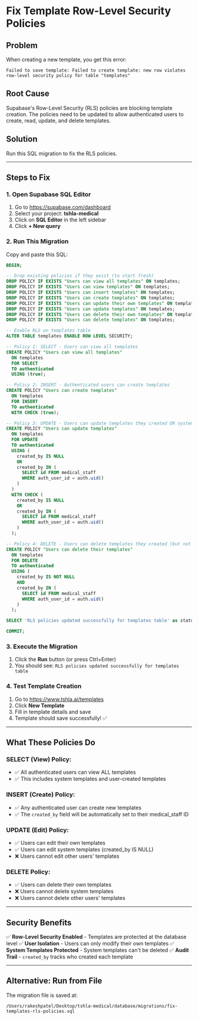 # Fix Template Row-Level Security Policies

## Problem
When creating a new template, you get this error:
```
Failed to save template: Failed to create template: new row violates row-level security policy for table "templates"
```

## Root Cause
Supabase's Row-Level Security (RLS) policies are blocking template creation. The policies need to be updated to allow authenticated users to create, read, update, and delete templates.

## Solution
Run this SQL migration to fix the RLS policies.

---

## Steps to Fix

### 1. Open Supabase SQL Editor
1. Go to https://supabase.com/dashboard
2. Select your project: **tshla-medical**
3. Click on **SQL Editor** in the left sidebar
4. Click **+ New query**

### 2. Run This Migration

Copy and paste this SQL:

```sql
BEGIN;

-- Drop existing policies if they exist (to start fresh)
DROP POLICY IF EXISTS "Users can view all templates" ON templates;
DROP POLICY IF EXISTS "Users can view templates" ON templates;
DROP POLICY IF EXISTS "Users can insert templates" ON templates;
DROP POLICY IF EXISTS "Users can create templates" ON templates;
DROP POLICY IF EXISTS "Users can update their own templates" ON templates;
DROP POLICY IF EXISTS "Users can update templates" ON templates;
DROP POLICY IF EXISTS "Users can delete their own templates" ON templates;
DROP POLICY IF EXISTS "Users can delete templates" ON templates;

-- Enable RLS on templates table
ALTER TABLE templates ENABLE ROW LEVEL SECURITY;

-- Policy 1: SELECT - Users can view all templates
CREATE POLICY "Users can view all templates"
  ON templates
  FOR SELECT
  TO authenticated
  USING (true);

-- Policy 2: INSERT - Authenticated users can create templates
CREATE POLICY "Users can create templates"
  ON templates
  FOR INSERT
  TO authenticated
  WITH CHECK (true);

-- Policy 3: UPDATE - Users can update templates they created OR system templates
CREATE POLICY "Users can update templates"
  ON templates
  FOR UPDATE
  TO authenticated
  USING (
    created_by IS NULL
    OR
    created_by IN (
      SELECT id FROM medical_staff
      WHERE auth_user_id = auth.uid()
    )
  )
  WITH CHECK (
    created_by IS NULL
    OR
    created_by IN (
      SELECT id FROM medical_staff
      WHERE auth_user_id = auth.uid()
    )
  );

-- Policy 4: DELETE - Users can delete templates they created (but not system templates)
CREATE POLICY "Users can delete their templates"
  ON templates
  FOR DELETE
  TO authenticated
  USING (
    created_by IS NOT NULL
    AND
    created_by IN (
      SELECT id FROM medical_staff
      WHERE auth_user_id = auth.uid()
    )
  );

SELECT 'RLS policies updated successfully for templates table' as status;

COMMIT;
```

### 3. Execute the Migration
1. Click the **Run** button (or press Ctrl+Enter)
2. You should see: `RLS policies updated successfully for templates table`

### 4. Test Template Creation
1. Go to https://www.tshla.ai/templates
2. Click **New Template**
3. Fill in template details and save
4. Template should save successfully! ✅

---

## What These Policies Do

### **SELECT (View) Policy:**
- ✅ All authenticated users can view ALL templates
- ✅ This includes system templates and user-created templates

### **INSERT (Create) Policy:**
- ✅ Any authenticated user can create new templates
- ✅ The `created_by` field will be automatically set to their medical_staff ID

### **UPDATE (Edit) Policy:**
- ✅ Users can edit their own templates
- ✅ Users can edit system templates (created_by IS NULL)
- ❌ Users cannot edit other users' templates

### **DELETE Policy:**
- ✅ Users can delete their own templates
- ❌ Users cannot delete system templates
- ❌ Users cannot delete other users' templates

---

## Security Benefits

✅ **Row-Level Security Enabled** - Templates are protected at the database level
✅ **User Isolation** - Users can only modify their own templates
✅ **System Templates Protected** - System templates can't be deleted
✅ **Audit Trail** - `created_by` tracks who created each template

---

## Alternative: Run from File

The migration file is saved at:
```
/Users/rakeshpatel/Desktop/tshla-medical/database/migrations/fix-templates-rls-policies.sql
```
